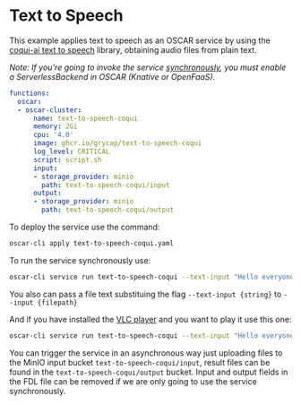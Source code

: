 # Text to Speech

This example applies text to speech as an OSCAR service by using the
[coqui-ai text to speech](https://github.com/coqui-ai/TTS) library, obtaining
audio files from plain text.

*Note: If you're going to invoke the service [synchronously](https://docs.oscar.grycap.net/invoking/#synchronous-invocations), you must enable a ServerlessBackend in OSCAR (Knative or OpenFaaS).*

```yaml
functions:
  oscar:
  - oscar-cluster:
      name: text-to-speech-coqui
      memory: 2Gi
      cpu: '4.0'
      image: ghcr.io/grycap/text-to-speech-coqui
      log_level: CRITICAL
      script: script.sh
      input:
      - storage_provider: minio
        path: text-to-speech-coqui/input
      output:
      - storage_provider: minio
        path: text-to-speech-coqui/output
```

To deploy the service use the command:

```sh
oscar-cli apply text-to-speech-coqui.yaml
```

To run the service synchronously use:

```sh
oscar-cli service run text-to-speech-coqui --text-input "Hello everyone"  --output output.mp3
```

You also can pass a file text substituing the flag `--text-input {string}`
to `--input {filepath}`

And if you have installed the [VLC player](https://www.videolan.org/vlc/)
and you want to play it use this one:

```sh
oscar-cli service run text-to-speech-coqui --text-input "Hello everyone"  --output output.mp3 && vlc output.mp3
```

You can trigger the service in an asynchronous way just uploading
files to the MinIO input bucket `text-to-speech-coqui/input`, result
files can be found in the `text-to-speech-coqui/output` bucket. Input and
output fields in the FDL file can be removed if we are only going to use the
service synchronously.

